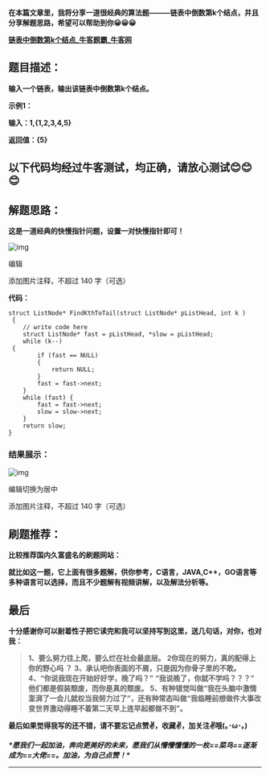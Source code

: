 **在本篇文章里，我将分享一道很经典的算法题———链表中倒数第k个结点，并且分享解题思路，希望可以帮助到你😀😀😀**

[**链表中倒数第k个结点_牛客题霸_牛客网**](https://www.nowcoder.com/practice/529d3ae5a407492994ad2a246518148a?tpId=13&&tqId=11167&rp=2&ru=/activity/oj&qru=/ta/coding-interviews/question-ranking)

## **题目描述：**

**输入一个链表，输出该链表中倒数第k个结点。**

**示例1：**

**输入：1,{1,2,3,4,5}**

**返回值：{5}**

## **以下代码均经过牛客测试，均正确，请放心测试😊😊😊**

## **解题思路：**

**这是一道经典的快慢指针问题，设置一对快慢指针即可！**

![img](https://picx.zhimg.com/80/v2-04110c25e874a3d686c223aca0413d0a_720w.png?source=d16d100b)



编辑

添加图片注释，不超过 140 字（可选）

**代码：**

```
struct ListNode* FindKthToTail(struct ListNode* pListHead, int k )
 {
    // write code here
    struct ListNode* fast = pListHead, *slow = pListHead;
    while (k--)
 {
        if (fast == NULL)
        {
            return NULL;
        }
        fast = fast->next;
    }
    while (fast) {
        fast = fast->next;
        slow = slow->next;
    }
    return slow;
}
```

### **结果展示：**

![img](https://picx.zhimg.com/80/v2-62a1bc180badbec34db4bc42162a14b9_720w.png?source=d16d100b)



编辑切换为居中

添加图片注释，不超过 140 字（可选）

## **刷题推荐：**

**比较推荐国内久富盛名的刷题网站：**

**就比如这一题，它上面有很多题解，供你参考，C语言，JAVA,C++，GO语言等多种语言可以选择，而且不少题解有视频讲解，以及解法分析等。**

##  **最后**

 **十分感谢你可以耐着性子把它读完和我可以坚持写到这里，送几句话，对你，也对我：**

> **1、要么努力往上爬，要么烂在社会最底层。** **2你现在的努力，真的配得上你的野心吗 ？** **3、承认吧你表面的不屑，只是因为你骨子里的不敢。** **4、“你说我现在开始好好学，晚了吗？”** **“我说晚了，你就不学吗？？？”** **他们都是假装颓废，而你是真的颓废。** **5、有种错觉叫做“我在头脑中激情澎湃了一会儿就权当我努力过了”，还有种常态叫做“我临睡前想做件大事改变世界激动得睡不着第二天早上连早起都做不到”。**

**最后如果觉得我写的还不错，请不要忘记点赞✌，收藏✌，加关注✌哦(｡･ω･｡)**

***\*愿我们一起加油，奔向更美好的未来，愿我们从懵懵懂懂的一枚==菜鸟==逐渐成为==大佬==。加油，为自己点赞！\****

****